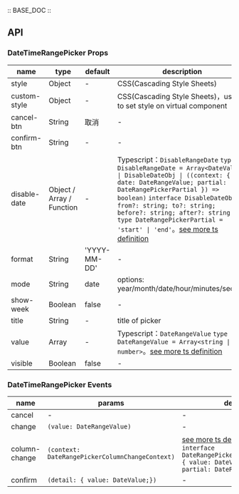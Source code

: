 :: BASE_DOC ::

## API

### DateTimeRangePicker Props

name | type | default | description | required
-- | -- | -- | -- | --
style | Object | - | CSS(Cascading Style Sheets) | N
custom-style | Object | - | CSS(Cascading Style Sheets)，used to set style on virtual component | N
cancel-btn | String | 取消 | \- | N
confirm-btn | String | - | \- | N
disable-date | Object / Array / Function | - | Typescript：`DisableRangeDate` `type DisableRangeDate = Array<DateValue> \| DisableDateObj \| ((context: { date: DateRangeValue; partial: DateRangePickerPartial }) => boolean)` `interface DisableDateObj { from?: string; to?: string; before?: string; after?: string }` `type DateRangePickerPartial = 'start' \| 'end'`。[see more ts definition](https://github.com/Tencent/tdesign-miniprogram/tree/develop/src/date-time-range-picker/type.ts) | N
format | String | 'YYYY-MM-DD' | \- | N
mode | String | date | options: year/month/date/hour/minutes/second | N
show-week | Boolean | false | \- | N
title | String | - | title of picker | N
value | Array | - | Typescript：`DateRangeValue` `type DateRangeValue = Array<string \| number>`。[see more ts definition](https://github.com/Tencent/tdesign-miniprogram/tree/develop/src/date-time-range-picker/type.ts) | N
visible | Boolean | false | \- | N

### DateTimeRangePicker Events

name | params | description
-- | -- | --
cancel | - | \-
change | `(value: DateRangeValue)` | \-
column-change | `(context: DateRangePickerColumnChangeContext)` | [see more ts definition](https://github.com/Tencent/tdesign-miniprogram/tree/develop/src/date-time-range-picker/type.ts)。<br/>`interface DateRangePickerColumnChangeContext { value: DateValue; index: number; partial: DateRangePickerPartial }`<br/>
confirm | `(detail: { value: DateValue;})` | \-
